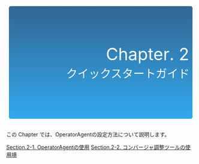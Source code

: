 <table style="border-collapse: separate; border-spacing: 5px 0; margin: 0 auto; width: 500px;">
  <tr>
    <td style="color: #fff; background: linear-gradient(#326693, #31A9EE); border-radius: 5px; width: 600px; height: 300px; text-align: right;">
      <font style="font-size: 45px">Chapter. 2</font><br />
      <font style="font-size: 30px">クイックスタートガイド</font>
    </td>
  </tr>
</table>
<br />

この Chapter では、OperatorAgentの設定方法について説明します。

[Section.2-1.	OperatorAgentの使用](2-1.md)
[Section.2-2.	コンバージャ調整ツールの使用境](2-2.md)
